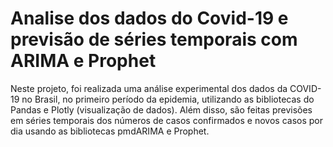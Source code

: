 <h1>Analise dos dados do Covid-19 e previsão de séries temporais com ARIMA e Prophet</h1>

<p>Neste projeto, foi realizada uma análise experimental dos dados da COVID-19 no Brasil, no primeiro período da epidemia, utilizando as bibliotecas do Pandas e Plotly (visualização de dados). Além disso, são feitas previsões em séries temporais dos números de casos confirmados e novos casos por dia usando as bibliotecas pmdARIMA e Prophet.
</p>
